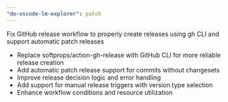```yaml
---
"do-vscode-lm-explorer": patch
---
```


Fix GitHub release workflow to properly create releases using gh CLI and support automatic patch releases

- Replace softprops/action-gh-release with GitHub CLI for more reliable release creation
- Add automatic patch release support for commits without changesets
- Improve release decision logic and error handling
- Add support for manual release triggers with version type selection
- Enhance workflow conditions and resource utilization